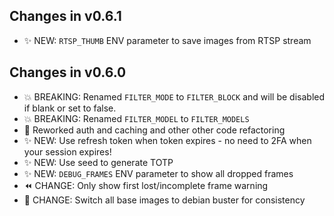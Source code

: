 ## Changes in v0.6.1

- ✨ NEW: `RTSP_THUMB` ENV parameter to save images from RTSP stream 

## Changes in v0.6.0

- 💥 BREAKING: Renamed `FILTER_MODE` to `FILTER_BLOCK` and will be disabled if blank or set to false.
- 💥 BREAKING: Renamed `FILTER_MODEL` to `FILTER_MODELS`
- 🔨 Reworked auth and caching and other other code refactoring
- ✨ NEW: Use refresh token when token expires - no need to 2FA when your session expires!
- ✨ NEW: Use seed to generate TOTP
- ✨ NEW: `DEBUG_FRAMES` ENV parameter to show all dropped frames
- ⏪ CHANGE: Only show first lost/incomplete frame warning
- 🐧 CHANGE: Switch all base images to debian buster for consistency